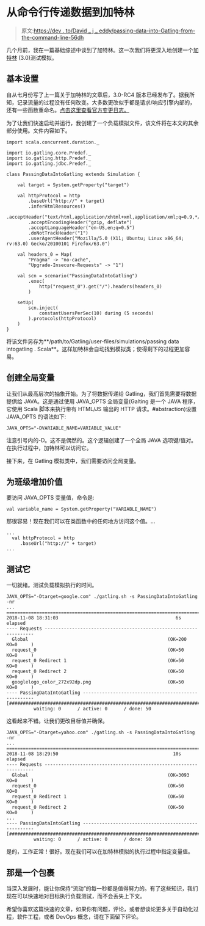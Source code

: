 # 从命令行传递数据到加特林

> 原文:[https://dev . to/David _ j _ eddy/passing-data-into-Gatling-from-the-command-line-56dh](https://dev.to/david_j_eddy/passing-data-into-gatling-from-the-command-line-56dh)

几个月前，我在一篇基础综述中谈到了加特林。这一次我们将更深入地创建一个[加特林](https://gatling.io) (3.0)测试模拟。

## 基本设置

自从七月份写了上一篇关于加特林的文章后，3.0-RC4 版本已经发布了。据我所知，记录流量的过程没有任何改变。大多数更改似乎都是请求/响应引擎内部的，还有一些函数重命名。[点击这里查看官方变更日志。](https://gatling.io/category/new-release/)

为了让我们快速启动并运行，我创建了一个负载模拟文件，该文件将在本文的其余部分使用。文件内容如下。

```
import scala.concurrent.duration._

import io.gatling.core.Predef._
import io.gatling.http.Predef._
import io.gatling.jdbc.Predef._

class PassingDataIntoGatling extends Simulation {

    val target = System.getProperty("target")

    val httpProtocol = http
        .baseUrl("http://" + target)
        .inferHtmlResources()
        .acceptHeader("text/html,application/xhtml+xml,application/xml;q=0.9,*/*;q=0.8")
        .acceptEncodingHeader("gzip, deflate")
        .acceptLanguageHeader("en-US,en;q=0.5")
        .doNotTrackHeader("1")
        .userAgentHeader("Mozilla/5.0 (X11; Ubuntu; Linux x86_64; rv:63.0) Gecko/20100101 Firefox/63.0")

    val headers_0 = Map(
        "Pragma" -> "no-cache",
        "Upgrade-Insecure-Requests" -> "1")

    val scn = scenario("PassingDataIntoGatling")
        .exec(
            http("request_0").get("/").headers(headers_0)
        )

    setUp(
        scn.inject(
            constantUsersPerSec(10) during (5 seconds)
        ).protocols(httpProtocol)
    )
}
```

将该文件另存为**/path/to/Gatling/user-files/simulations/passing data intogatling . Scala**。这样加特林会自动找到模拟类；使得剩下的过程更加容易。

## 创建全局变量

让我们从最高层次的抽象开始。为了将数据传递给 Gatling，我们首先需要将数据提供给 JAVA。这是通过使用 JAVA_OPTS 全局变量(Galting 是一个 JAVA 程序，它使用 Scala 脚本来执行带有 HTML/JS 输出的 HTTP 请求。#abstraction)设置 JAVA_OPTS 的语法如下:

```
JAVA_OPTS="-DVARIABLE_NAME=VARIABLE_VALUE"
```

注意引号内的-D。这不是偶然的。这个逻辑创建了一个全局 JAVA 选项键/值对。在执行过程中，加特林可以访问它。

接下来，在 Gatling 模拟类中，我们需要访问全局变量。

## 为班级增加价值

要访问 JAVA_OPTS 变量值，命令是:

```
val variable_name = System.getProperty("VARIABLE_NAME")
```

那很容易！现在我们可以在类函数中的任何地方访问这个值。...

```
...
  val httpProtocol = http
     .baseUrl("http://" + target)
...
```

## 测试它

一切就绪。测试负载模拟执行的时间。

```
JAVA_OPTS="-Dtarget=google.com" ./gatling.sh -s PassingDataIntoGatling -nr
...
================================================================================
2018-11-08 18:31:03                                           6s elapsed
---- Requests ------------------------------------------------------------------
  Global                                                   (OK=200    KO=0     )
  request_0                                                (OK=50     KO=0     )
  request_0 Redirect 1                                     (OK=50     KO=0     )
  request_0 Redirect 2                                     (OK=50     KO=0     )
  googlelogo_color_272x92dp.png                            (OK=50     KO=0     )
---- PassingDataIntoGatling ----------------------------------------------------
[##########################################################################]100%
          waiting: 0      / active: 0      / done: 50    

```

这看起来不错。让我们更改目标值并确保。

```
JAVA_OPTS="-Dtarget=yahoo.com" ./gatling.sh -s PassingDataIntoGatling -nr
...
================================================================================
2018-11-08 18:29:50                                          10s elapsed
---- Requests ------------------------------------------------------------------
  Global                                                   (OK=3093   KO=0     )
  request_0                                                (OK=50     KO=0     )
  request_0 Redirect 1                                     (OK=50     KO=0     )
  request_0 Redirect 2                                     (OK=50     KO=0     )
...
---- PassingDataIntoGatling ----------------------------------------------------
[##########################################################################]100%
          waiting: 0      / active: 0      / done: 50    

```

是的，工作正常！很好。现在我们可以在加特林模拟的执行过程中指定变量值。

## 那是一个包裹

当深入发展时，能让你保持“流动”的每一秒都是值得努力的。有了这些知识，我们现在可以快速地对目标执行负载测试，而不会丢失上下文。

希望你喜欢这篇快速的文章，如果你有问题，评论，或者想谈论更多关于自动化过程，软件工程，或者 DevOps 概念，请在下面留下评论。